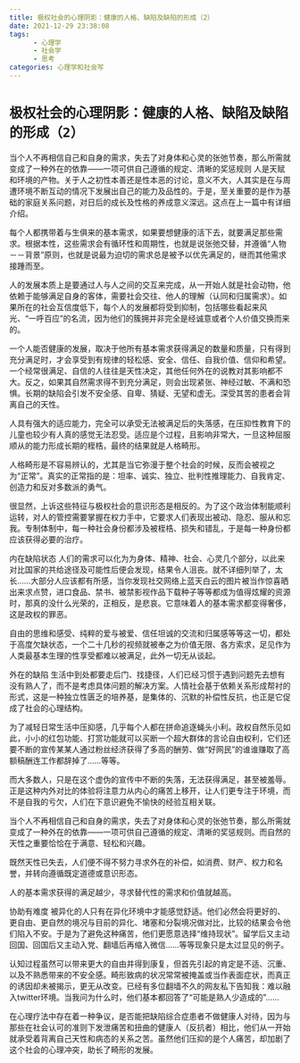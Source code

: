 ```yaml
---
title: 极权社会的心理阴影：健康的人格、缺陷及缺陷的形成（2）
date: 2021-12-29 23:38:08
tags:
      - 心理学
      - 社会学
      - 思考
categories: 心理学和社会写
---
```

# `极权社会的心理阴影：健康的人格、缺陷及缺陷的形成（2）` #

当个人不再相信自己和自身的需求，失去了对身体和心灵的张弛节奏，那么所需就变成了一种外在的依靠——一项可供自己遵循的规定、清晰的奖惩规则
人是天赋和环境的产物。关于人之初性本善还是性本恶的讨论，意义不大，人其实是在与周遭环境不断互动的情况下发展出自己的能力及品性的。于是，至关重要的是作为基础的家庭关系问题，对日后的成长及性格的养成意义深远。这点在上一篇中有详细介绍。

每个人都携带着与生俱来的基本需求，如果要想健康的活下去，就要满足那些需求。根据本性，这些需求会有循环性和周期性，也就是说张弛交替，并遵循“人物－－背景”原则，也就是说最为迫切的需求总是被予以优先满足的，继而其他需求接踵而至。

人的发展本质上是要通过人与人之间的交互来完成，从一开始人就是社会动物，他依赖于能够满足自身的客体，需要社会交往、他人的理解（认同和归属需求）。如果所在的社会互信度低下，每个人的发展都将受到抑制，包括哪些看起来风光、“一呼百应”的名流，因为他们的簇拥并非完全是经诚意或者个人价值交换而来的。

一个人能否健康的发展，取决于他所有基本需求获得满足的数量和质量，只有得到充分满足时，才会享受到有规律的轻松感、安全、信任、自我价值、信仰和希望。一个经常很满足、自信的人往往是天性决定，其他任何外在的说教对其影响都不大。反之，如果其自然需求得不到充分满足，则会出现紧张、神经过敏、不满和恐惧。长期的缺陷会引发不安全感、自卑、猜疑、无望和虚无。深受其苦的患者会背离自己的天性。

人具有强大的适应能力，完全可以承受无法被满足后的失落感，在压抑性教育下的儿童也较少有人真的感觉无法忍受。适应是个过程，且影响非常大，一旦这种屈服顺从的能力形成长期的桎梏，最终的结果就是人格畸形。

人格畸形是不容易辨认的，尤其是当它弥漫于整个社会的时候，反而会被视之为“正常”。真实的正常指的是：坦率、诚实、独立、批判性推理能力、自我肯定、创造力和反对多数派的勇气。

很显然，上诉这些特征与极权社会的意识形态是相反的。为了这个政治体制能顺利运转，对人的管控需要掌握在权力手中，它要求人们表现出被动、隐忍、服从和忘我。专制体制中，每一种社会身份都涉及被桎梏、损失和错乱，于是每一种身份都应该获得必要的治疗。

内在缺陷状态
人们的需求可以化为为身体、精神、社会、心灵几个部分，以此来对比国家的共给途径及可能性后便会发现，结果令人沮丧。就不详细列举了，太长……大部分人应该都有所感，当你发现社交网络上蓝天白云的图片被当作惊喜晒出来求点赞，进口食品、禁书、被禁影视作品下载种子等等都成为值得炫耀的资源时，那真的没什么光荣的，正相反，是悲哀。它意味着人的基本需求都变得奢侈，这是政权的罪恶。

自由的思维和感受、纯粹的爱与被爱、信任坦诚的交流和归属感等等这一切，都处于高度欠缺状态，一个二十几秒的视频就被奉之为价值无限、各方索求，足见作为人类最基本生理的性享受都难以被满足，此外一切无从谈起。

外在的缺陷
生活中到处都要走后门、找捷径，人们已经习惯于遇到问题先去想有没有熟人了，而不是考虑具体问题的解决方案。人情社会基于依赖关系形成帮衬的形式，这是一种独立性匮乏的培养基，是集体的、沉默的补偿性反抗，也正是它促成了社会的心理结构。

为了减轻日常生活中压抑感，几乎每个人都在拼命追逐蝇头小利。政权自然乐见如此，小小的红包功能、打赏功能就可以买断一个超大群体的言论自由权利，它们还要不断的宣传某某人通过粉丝经济获得了多高的酬劳、做“好网民”的谁谁赚取了高额稿酬连工作都辞掉了……等等。

而大多数人，只是在这个虚伪的宣传中不断的失落，无法获得满足，甚至被羞辱。正是这种内外对比的体验将注意力从内心的痛苦上移开，让人们更专注于环境，而不是自我的亏欠，人们在下意识避免不愉快的经验互相关联。

当个人不再相信自己和自身的需求，失去了对身体和心灵的张弛节奏，那么所需就变成了一种外在的依靠——一项可供自己遵循的规定、清晰的奖惩规则。而自然的天性之重要恰恰在于满意、轻松和兴趣。

既然天性已失去，人们便不得不努力寻求外在的补偿，如消费、财产、权力和名誉，并转向遵循既定道德或意识形态。

人的基本需求获得的满足越少，寻求替代性的需求和价值就越高。

协助有难度
被异化的人只有在异化环境中才能感觉舒适。他们必然会将更好的、更自由、更自然的境况与目前的异化、堵塞和分裂境况做对比，比较的结果会令他们陷入不安。于是为了避免这种痛苦，他们更愿意选择“维持现状”。留学后又主动回国、回国后又主动入党、翻墙后再缩入微信……等等现象只是太过显见的例子。

认知过程虽然可以带来更大的自由并得到康复，但首先引起的肯定是不适、沉重、以及不熟悉带来的不安全感。畸形致病的状况常常被掩盖或当作表面症状，而真正的诱因却未被揭示，更无从改变。已经有多位翻墙不久的网友私下告知我：难以融入twitter环境。当我问为什么时，他们基本都回答了“可能是熟人少造成的”……

在心理疗法中存在着一种争议，是否能把缺陷综合症患者不做健康人对待，因为与那些在社会认可的准则下发泄痛苦和扭曲的健康人（反抗者）相比，他们从一开始就承受着背离自己天性和病态的关系之苦。虽然他们压抑的是个人痛苦，却加剧了这个社会的心理冲突，助长了畸形的发展。